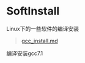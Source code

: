 # SoftInstall
Linux下的一些软件的编译安装

> [gcc_install.md](https://github.com/xs5816/SoftInstall/blob/master/gcc_install.md)

编译安装gcc7.1
